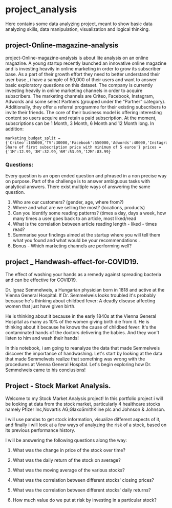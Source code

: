 # project_analysis

Here contains some data analyzing project, meant to show basic data analyzing skills, data manipulation, visualization and logical thinking.



## project-Online-magazine-analysis

project-Online-magazine-analysis is about lite analysis on an online magazine. 
A young startup recently launched an innovative online magazine and is investing heavily in online marketing in order to grow its subscriber base. As a part of their growth effort they need to better understand their user base , i have a sample of 50,000 of their users and want to answer basic exploratory questions on this dataset. 
The company is currently investing heavily in online marketing channels in order to acquire subscribers. The marketing channels are Criteo, Facebook, Instagram, Adwords and some select Partners (grouped under the “Partner” category). Additionally, they offer a referral programme for their existing subscribers to invite their friends. The core of their business model is offering interesting content so users acquire and retain a paid subscription. 
At the moment, subscriptions can be 1 Month, 3 Month, 6 Month and 12 Month long. In addition: 

```
marketing_budget_split = {'Criteo':185000,'TV':30000,'Facebook':550000,'Adwords':40000,'Instagram':700000,'Partner':'25% Share of first subscription price with minimum of 5 euros'} prices = {'1M':12.99,'3M':32.99,'6M':53.99,'12M':83.99} 
```

### Questions: 
Every question is an open ended question and phrased in a non precise way on purpose. Part of the challenge is to answer ambiguous tasks with analytical answers. There exist multiple ways of answering the same question. 

1. Who are our customers? (gender, age, where from?) 
2. Where and what are we selling the most? (locations, products) 
3. Can you identify some reading patterns? (times a day, days a week, how many times a user goes back to an article, most liked/read 
4. What is the correlation between article reading length - liked - times read? 
5. Summarise your findings aimed at the startup where you will tell them what you found and what would be your recommendations .  
6. Bonus - Which marketing channels are performing well?

## project _ Handwash-effect-for-COVID19. 

The effect of washing your hands as a remedy against spreading bacteria and can be effective for COVID19. 

Dr. Ignaz Semmelweis, a Hungarian physician born in 1818 and active at the Vienna General Hospital. If Dr. Semmelweis looks troubled it's probably because he's thinking about childbed fever: A deadly disease affecting women that just have given birth. 

He is thinking about it because in the early 1840s at the Vienna General Hospital as many as 10% of the women giving birth die from it. He is thinking about it because he knows the cause of childbed fever: It's the contaminated hands of the doctors delivering the babies. And they won't listen to him and wash their hands! 

In this notebook, i am going to reanalyze the data that made Semmelweis discover the importance of handwashing. Let's start by looking at the data that made Semmelweis realize that something was wrong with the procedures at Vienna General Hospital. Let's begin exploring how Dr. Semmelweis came to his conclusions!

## Project - Stock Market Analysis.

Welcome to my Stock Market Analysis project! In this portfolio project i will be looking at data from the stock market, particularly 4 healthcare stocks namely Pfizer Inc,Novartis AG,GlaxoSmithKline plc and Johnson & Johnson. 

I will use pandas to get stock information, visualize different aspects of it, and finally i will look at a few ways of analyzing the risk of a stock, based on its previous performance history.

I will be answering the following questions along the way:

1. What was the change in price of the stock over time?

2. What was the daily return of the stock on average?

3. What was the moving average of the various stocks?

4. What was the correlation between different stocks' closing prices?

5. What was the correlation between different stocks' daily returns?

6. How much value do we put at risk by investing in a particular stock?

